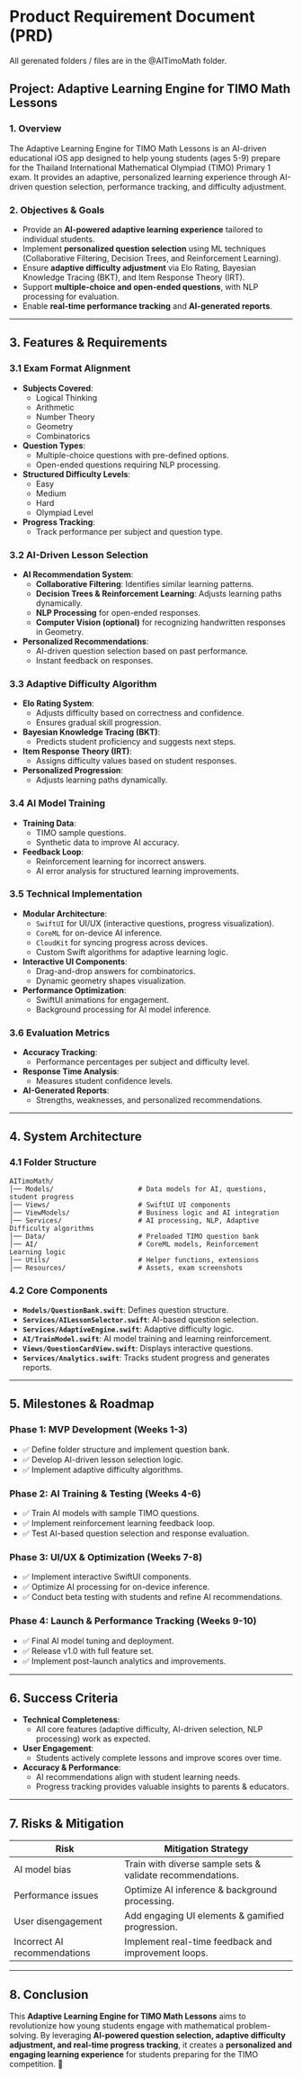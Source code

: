 # Product Requirement Document (PRD)
All gerenated folders / files are in the @AITimoMath folder.

## **Project: Adaptive Learning Engine for TIMO Math Lessons**

### **1. Overview**
The Adaptive Learning Engine for TIMO Math Lessons is an AI-driven educational iOS app designed to help young students (ages 5-9) prepare for the Thailand International Mathematical Olympiad (TIMO) Primary 1 exam. It provides an adaptive, personalized learning experience through AI-driven question selection, performance tracking, and difficulty adjustment.

### **2. Objectives & Goals**
- Provide an **AI-powered adaptive learning experience** tailored to individual students.
- Implement **personalized question selection** using ML techniques (Collaborative Filtering, Decision Trees, and Reinforcement Learning).
- Ensure **adaptive difficulty adjustment** via Elo Rating, Bayesian Knowledge Tracing (BKT), and Item Response Theory (IRT).
- Support **multiple-choice and open-ended questions**, with NLP processing for evaluation.
- Enable **real-time performance tracking** and **AI-generated reports**.

---

## **3. Features & Requirements**

### **3.1 Exam Format Alignment**
- **Subjects Covered**:
  - Logical Thinking
  - Arithmetic
  - Number Theory
  - Geometry
  - Combinatorics
- **Question Types**:
  - Multiple-choice questions with pre-defined options.
  - Open-ended questions requiring NLP processing.
- **Structured Difficulty Levels**:
  - Easy
  - Medium
  - Hard
  - Olympiad Level
- **Progress Tracking**:
  - Track performance per subject and question type.

### **3.2 AI-Driven Lesson Selection**
- **AI Recommendation System**:
  - **Collaborative Filtering**: Identifies similar learning patterns.
  - **Decision Trees & Reinforcement Learning**: Adjusts learning paths dynamically.
  - **NLP Processing** for open-ended responses.
  - **Computer Vision (optional)** for recognizing handwritten responses in Geometry.
- **Personalized Recommendations**:
  - AI-driven question selection based on past performance.
  - Instant feedback on responses.

### **3.3 Adaptive Difficulty Algorithm**
- **Elo Rating System**:
  - Adjusts difficulty based on correctness and confidence.
  - Ensures gradual skill progression.
- **Bayesian Knowledge Tracing (BKT)**:
  - Predicts student proficiency and suggests next steps.
- **Item Response Theory (IRT)**:
  - Assigns difficulty values based on student responses.
- **Personalized Progression**:
  - Adjusts learning paths dynamically.

### **3.4 AI Model Training**
- **Training Data**:
  - TIMO sample questions.
  - Synthetic data to improve AI accuracy.
- **Feedback Loop**:
  - Reinforcement learning for incorrect answers.
  - AI error analysis for structured learning improvements.

### **3.5 Technical Implementation**
- **Modular Architecture**:
  - `SwiftUI` for UI/UX (interactive questions, progress visualization).
  - `CoreML` for on-device AI inference.
  - `CloudKit` for syncing progress across devices.
  - Custom Swift algorithms for adaptive learning logic.
- **Interactive UI Components**:
  - Drag-and-drop answers for combinatorics.
  - Dynamic geometry shapes visualization.
- **Performance Optimization**:
  - SwiftUI animations for engagement.
  - Background processing for AI model inference.

### **3.6 Evaluation Metrics**
- **Accuracy Tracking**:
  - Performance percentages per subject and difficulty level.
- **Response Time Analysis**:
  - Measures student confidence levels.
- **AI-Generated Reports**:
  - Strengths, weaknesses, and personalized recommendations.

---

## **4. System Architecture**
### **4.1 Folder Structure**
```
AITimoMath/
│── Models/                     # Data models for AI, questions, student progress
│── Views/                      # SwiftUI UI components
│── ViewModels/                 # Business logic and AI integration
│── Services/                   # AI processing, NLP, Adaptive Difficulty algorithms
│── Data/                       # Preloaded TIMO question bank
│── AI/                         # CoreML models, Reinforcement Learning logic
│── Utils/                      # Helper functions, extensions
│── Resources/                  # Assets, exam screenshots
```

### **4.2 Core Components**
- **`Models/QuestionBank.swift`**: Defines question structure.
- **`Services/AILessonSelector.swift`**: AI-based question selection.
- **`Services/AdaptiveEngine.swift`**: Adaptive difficulty logic.
- **`AI/TrainModel.swift`**: AI model training and learning reinforcement.
- **`Views/QuestionCardView.swift`**: Displays interactive questions.
- **`Services/Analytics.swift`**: Tracks student progress and generates reports.

---

## **5. Milestones & Roadmap**
### **Phase 1: MVP Development (Weeks 1-3)**
- ✅ Define folder structure and implement question bank.
- ✅ Develop AI-driven lesson selection logic.
- ✅ Implement adaptive difficulty algorithms.

### **Phase 2: AI Training & Testing (Weeks 4-6)**
- ✅ Train AI models with sample TIMO questions.
- ✅ Implement reinforcement learning feedback loop.
- ✅ Test AI-based question selection and response evaluation.

### **Phase 3: UI/UX & Optimization (Weeks 7-8)**
- ✅ Implement interactive SwiftUI components.
- ✅ Optimize AI processing for on-device inference.
- ✅ Conduct beta testing with students and refine AI recommendations.

### **Phase 4: Launch & Performance Tracking (Weeks 9-10)**
- ✅ Final AI model tuning and deployment.
- ✅ Release v1.0 with full feature set.
- ✅ Implement post-launch analytics and improvements.

---

## **6. Success Criteria**
- **Technical Completeness**:
  - All core features (adaptive difficulty, AI-driven selection, NLP processing) work as expected.
- **User Engagement**:
  - Students actively complete lessons and improve scores over time.
- **Accuracy & Performance**:
  - AI recommendations align with student learning needs.
  - Progress tracking provides valuable insights to parents & educators.

---

## **7. Risks & Mitigation**
| **Risk** | **Mitigation Strategy** |
|----------------|-----------------------------|
| AI model bias | Train with diverse sample sets & validate recommendations. |
| Performance issues | Optimize AI inference & background processing. |
| User disengagement | Add engaging UI elements & gamified progression. |
| Incorrect AI recommendations | Implement real-time feedback and improvement loops. |

---

## **8. Conclusion**
This **Adaptive Learning Engine for TIMO Math Lessons** aims to revolutionize how young students engage with mathematical problem-solving. By leveraging **AI-powered question selection, adaptive difficulty adjustment, and real-time progress tracking**, it creates a **personalized and engaging learning experience** for students preparing for the TIMO competition. 🚀

